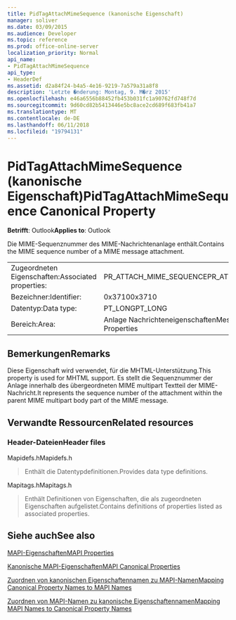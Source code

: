 ```yaml
---
title: PidTagAttachMimeSequence (kanonische Eigenschaft)
manager: soliver
ms.date: 03/09/2015
ms.audience: Developer
ms.topic: reference
ms.prod: office-online-server
localization_priority: Normal
api_name:
- PidTagAttachMimeSequence
api_type:
- HeaderDef
ms.assetid: d2a84f24-b4a5-4e16-9219-7a579a31a8f8
description: 'Letzte �nderung: Montag, 9. M�rz 2015'
ms.openlocfilehash: e46a6556b88452fb453b031fc1a90762fd748f7d
ms.sourcegitcommit: 9d60cd82b5413446e5bc8ace2cd689f683fb41a7
ms.translationtype: MT
ms.contentlocale: de-DE
ms.lasthandoff: 06/11/2018
ms.locfileid: "19794131"
---
```

# <a name="pidtagattachmimesequence-canonical-property"></a><span data-ttu-id="21c9f-103">PidTagAttachMimeSequence (kanonische Eigenschaft)</span><span class="sxs-lookup"><span data-stu-id="21c9f-103">PidTagAttachMimeSequence Canonical Property</span></span>

  
  
<span data-ttu-id="21c9f-104">**Betrifft**: Outlook</span><span class="sxs-lookup"><span data-stu-id="21c9f-104">**Applies to**: Outlook</span></span> 
  
<span data-ttu-id="21c9f-105">Die MIME-Sequenznummer des MIME-Nachrichtenanlage enthält.</span><span class="sxs-lookup"><span data-stu-id="21c9f-105">Contains the MIME sequence number of a MIME message attachment.</span></span>
  
|||
|:-----|:-----|
|<span data-ttu-id="21c9f-106">Zugeordneten Eigenschaften:</span><span class="sxs-lookup"><span data-stu-id="21c9f-106">Associated properties:</span></span>  <br/> |<span data-ttu-id="21c9f-107">PR_ATTACH_MIME_SEQUENCE</span><span class="sxs-lookup"><span data-stu-id="21c9f-107">PR_ATTACH_MIME_SEQUENCE</span></span>  <br/> |
|<span data-ttu-id="21c9f-108">Bezeichner:</span><span class="sxs-lookup"><span data-stu-id="21c9f-108">Identifier:</span></span>  <br/> |<span data-ttu-id="21c9f-109">0x3710</span><span class="sxs-lookup"><span data-stu-id="21c9f-109">0x3710</span></span>  <br/> |
|<span data-ttu-id="21c9f-110">Datentyp:</span><span class="sxs-lookup"><span data-stu-id="21c9f-110">Data type:</span></span>  <br/> |<span data-ttu-id="21c9f-111">PT_LONG</span><span class="sxs-lookup"><span data-stu-id="21c9f-111">PT_LONG</span></span>  <br/> |
|<span data-ttu-id="21c9f-112">Bereich:</span><span class="sxs-lookup"><span data-stu-id="21c9f-112">Area:</span></span>  <br/> |<span data-ttu-id="21c9f-113">Anlage Nachrichteneigenschaften</span><span class="sxs-lookup"><span data-stu-id="21c9f-113">Message Attachment Properties</span></span>  <br/> |
   
## <a name="remarks"></a><span data-ttu-id="21c9f-114">Bemerkungen</span><span class="sxs-lookup"><span data-stu-id="21c9f-114">Remarks</span></span>

<span data-ttu-id="21c9f-115">Diese Eigenschaft wird verwendet, für die MHTML-Unterstützung.</span><span class="sxs-lookup"><span data-stu-id="21c9f-115">This property is used for MHTML support.</span></span> <span data-ttu-id="21c9f-116">Es stellt die Sequenznummer der Anlage innerhalb des übergeordneten MIME multipart Textteil der MIME-Nachricht.</span><span class="sxs-lookup"><span data-stu-id="21c9f-116">It represents the sequence number of the attachment within the parent MIME multipart body part of the MIME message.</span></span>
  
## <a name="related-resources"></a><span data-ttu-id="21c9f-117">Verwandte Ressourcen</span><span class="sxs-lookup"><span data-stu-id="21c9f-117">Related resources</span></span>

### <a name="header-files"></a><span data-ttu-id="21c9f-118">Header-Dateien</span><span class="sxs-lookup"><span data-stu-id="21c9f-118">Header files</span></span>

<span data-ttu-id="21c9f-119">Mapidefs.h</span><span class="sxs-lookup"><span data-stu-id="21c9f-119">Mapidefs.h</span></span>
  
> <span data-ttu-id="21c9f-120">Enthält die Datentypdefinitionen.</span><span class="sxs-lookup"><span data-stu-id="21c9f-120">Provides data type definitions.</span></span>
    
<span data-ttu-id="21c9f-121">Mapitags.h</span><span class="sxs-lookup"><span data-stu-id="21c9f-121">Mapitags.h</span></span>
  
> <span data-ttu-id="21c9f-122">Enthält Definitionen von Eigenschaften, die als zugeordneten Eigenschaften aufgelistet.</span><span class="sxs-lookup"><span data-stu-id="21c9f-122">Contains definitions of properties listed as associated properties.</span></span>
    
## <a name="see-also"></a><span data-ttu-id="21c9f-123">Siehe auch</span><span class="sxs-lookup"><span data-stu-id="21c9f-123">See also</span></span>



[<span data-ttu-id="21c9f-124">MAPI-Eigenschaften</span><span class="sxs-lookup"><span data-stu-id="21c9f-124">MAPI Properties</span></span>](mapi-properties.md)
  
[<span data-ttu-id="21c9f-125">Kanonische MAPI-Eigenschaften</span><span class="sxs-lookup"><span data-stu-id="21c9f-125">MAPI Canonical Properties</span></span>](mapi-canonical-properties.md)
  
[<span data-ttu-id="21c9f-126">Zuordnen von kanonischen Eigenschaftennamen zu MAPI-Namen</span><span class="sxs-lookup"><span data-stu-id="21c9f-126">Mapping Canonical Property Names to MAPI Names</span></span>](mapping-canonical-property-names-to-mapi-names.md)
  
[<span data-ttu-id="21c9f-127">Zuordnen von MAPI-Namen zu kanonische Eigenschaftennamen</span><span class="sxs-lookup"><span data-stu-id="21c9f-127">Mapping MAPI Names to Canonical Property Names</span></span>](mapping-mapi-names-to-canonical-property-names.md)

